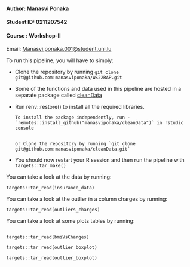 #### Author: Manasvi Ponaka

#### Student ID: 0211207542

#### Course : Workshop-II

Email: Manasvi.ponaka.001@student.uni.lu

To run this pipeline, you will have to simply:

* Clone the repository by running `git clone git@github.com:manasviponaka/WS22RAP.git`


* Some of the functions and data used in this pipeline are hosted in a separate package called [cleanData](https://github.com/manasviponaka/cleanData)


* Run renv::restore() to install all the required libraries.

      To install the package independently, run - `remotes::install_github("manasviponaka/cleanData")` in rstudio console


      or Clone the repository by running `git clone git@github.com:manasviponaka/cleanData.git` 


* You should now restart your R session and then run the pipeline with `targets::tar_make()`


You can take a look at the data by running:

`targets::tar_read(insurance_data)`

You can take a look at the outlier in a column charges by running:

`targets::tar_read(outliers_charges)`


You can take a look at some plots tables by running:

```targets::tar_read(ageVsCharges)

targets::tar_read(bmiVsCharges)

targets::tar_read(outlier_boxplot)

targets::tar_read(outlier_boxplot)
